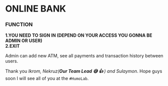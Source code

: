 <h1>ONLINE BANK</h1>


<h3>FUNCTION</h3>

<strong>1.YOU NEED TO SIGN IN (DEPEND ON YOUR ACCESS YOU GONNA BE ADMIN OR USER)<br>
2.EXIT </strong>


Admin can add new ATM, see all payments and transaction history between users.



Thank you <em>Ikrom, Nekruz(<strong>Our Team Lead :sweat_smile:  :+1: </strong> ) and Sulaymon</em>. Hope guys soon I will see all of you at the <code>#HumoLab</code>.
